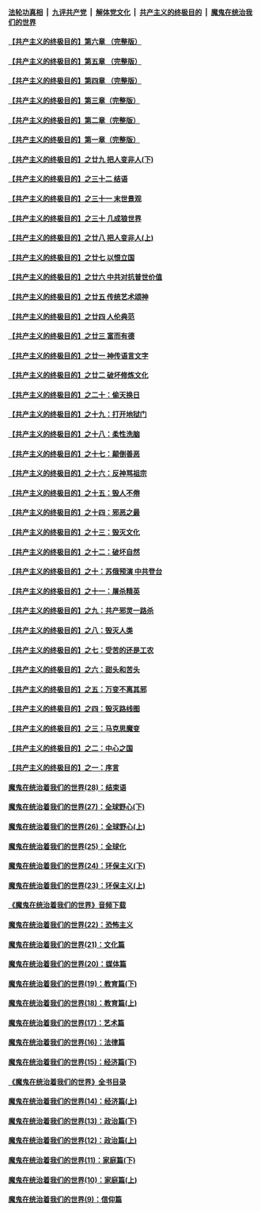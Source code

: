####  [法轮功真相](../../../../basic/blob/master/README.md?t=05261001) &nbsp;|&nbsp; [九评共产党](../../../../9ping.md/blob/master/README.md?t=05261001) &nbsp;|&nbsp; [解体党文化](../../../../jtdwh.md/blob/master/README.md?t=05261001)  &nbsp;|&nbsp; [共产主义的终极目的](../../../../gczydzjmd.md/blob/master/README.md?t=05261001) &nbsp;|&nbsp; [魔鬼在统治我们的世界](../../../../mgztzwmdsj.md/blob/master/README.md?t=05261001) 

#### [【共产主义的终极目的】第六章 （完整版）](../pages/nsc422/n11428913.md?t=05261001) 

#### [【共产主义的终极目的】第五章 （完整版）](../pages/nsc422/n11428912.md?t=05261001) 

#### [【共产主义的终极目的】第四章 （完整版）](../pages/nsc422/n11428907.md?t=05261001) 

#### [【共产主义的终极目的】第三章（完整版）](../pages/nsc422/n11428848.md?t=05261001) 

#### [【共产主义的终极目的】第二章（完整版）](../pages/nsc422/n11428831.md?t=05261001) 

#### [【共产主义的终极目的】第一章（完整版）](../pages/nsc422/n11417651.md?t=05261001) 

#### [【共产主义的终极目的】之廿九 把人变非人(下)](../pages/nsc422/n11344140.md?t=05261001) 

#### [【共产主义的终极目的】之三十二 结语](../pages/nsc422/n11360535.md?t=05261001) 

#### [【共产主义的终极目的】之三十一 末世景观](../pages/nsc422/n11351129.md?t=05261001) 

#### [【共产主义的终极目的】之三十 几成狼世界](../pages/nsc422/n11348280.md?t=05261001) 

#### [【共产主义的终极目的】之廿八 把人变非人(上)](../pages/nsc422/n11340492.md?t=05261001) 

#### [【共产主义的终极目的】之廿七 以恨立国](../pages/nsc422/n11336944.md?t=05261001) 

#### [【共产主义的终极目的】之廿六 中共对抗普世价值](../pages/nsc422/n11324785.md?t=05261001) 

#### [【共产主义的终极目的】之廿五 传统艺术颂神](../pages/nsc422/n11296396.md?t=05261001) 

#### [【共产主义的终极目的】之廿四 人伦典范](../pages/nsc422/n11296397.md?t=05261001) 

#### [【共产主义的终极目的】之廿三 富而有德](../pages/nsc422/n11283598.md?t=05261001) 

#### [【共产主义的终极目的】之廿一 神传语言文字](../pages/nsc422/n11263265.md?t=05261001) 

#### [【共产主义的终极目的】之廿二 破坏修炼文化](../pages/nsc422/n11245728.md?t=05261001) 

#### [【共产主义的终极目的】之二十：偷天换日](../pages/nsc422/n11238846.md?t=05261001) 

#### [【共产主义的终极目的】之十九：打开地狱门](../pages/nsc422/n11206376.md?t=05261001) 

#### [【共产主义的终极目的】之十八：柔性洗脑](../pages/nsc422/n11199994.md?t=05261001) 

#### [【共产主义的终极目的】之十七：颠倒善恶](../pages/nsc422/n11179782.md?t=05261001) 

#### [【共产主义的终极目的】之十六：反神骂祖宗](../pages/nsc422/n11166798.md?t=05261001) 

#### [【共产主义的终极目的】之十五：毁人不倦](../pages/nsc422/n11166792.md?t=05261001) 

#### [【共产主义的终极目的】之十四：邪恶之最](../pages/nsc422/n11150249.md?t=05261001) 

#### [【共产主义的终极目的】之十三：毁灭文化](../pages/nsc422/n11135227.md?t=05261001) 

#### [【共产主义的终极目的】之十二：破坏自然](../pages/nsc422/n11135214.md?t=05261001) 

#### [【共产主义的终极目的】之十：苏俄预演 中共登台](../pages/nsc422/n11118424.md?t=05261001) 

#### [【共产主义的终极目的】之十一：屠杀精英](../pages/nsc422/n11118442.md?t=05261001) 

#### [【共产主义的终极目的】之九：共产邪灵一路杀](../pages/nsc422/n11114139.md?t=05261001) 

#### [【共产主义的终极目的】之八：毁灭人类](../pages/nsc422/n11108503.md?t=05261001) 

#### [【共产主义的终极目的】之七：受苦的还是工农](../pages/nsc422/n11101809.md?t=05261001) 

#### [【共产主义的终极目的】之六：甜头和苦头](../pages/nsc422/n11096971.md?t=05261001) 

#### [【共产主义的终极目的】之五：万变不离其邪](../pages/nsc422/n11091285.md?t=05261001) 

#### [【共产主义的终极目的】之四：毁灭路线图](../pages/nsc422/n11086284.md?t=05261001) 

#### [【共产主义的终极目的】之三：马克思魔变](../pages/nsc422/n11061941.md?t=05261001) 

#### [【共产主义的终极目的】之二：中心之国](../pages/nsc422/n11047728.md?t=05261001) 

#### [【共产主义的终极目的】之一：序言](../pages/nsc422/n11086077.md?t=05261001) 

#### [魔鬼在统治着我们的世界(28)：结束语](../pages/nsc422/n10936246.md?t=05261001) 

#### [魔鬼在统治着我们的世界(27)：全球野心(下)](../pages/nsc422/n10928319.md?t=05261001) 

#### [魔鬼在统治着我们的世界(26)：全球野心(上)](../pages/nsc422/n10900318.md?t=05261001) 

#### [魔鬼在统治着我们的世界(25)：全球化](../pages/nsc422/n10788205.md?t=05261001) 

#### [魔鬼在统治着我们的世界(24)：环保主义(下)](../pages/nsc422/n10695307.md?t=05261001) 

#### [魔鬼在统治着我们的世界(23)：环保主义(上)](../pages/nsc422/n10688613.md?t=05261001) 

#### [《魔鬼在统治着我们的世界》音频下载](../pages/nsc422/n10635553.md?t=05261001) 

#### [魔鬼在统治着我们的世界(22)：恐怖主义](../pages/nsc422/n10614727.md?t=05261001) 

#### [魔鬼在统治着我们的世界(21)：文化篇](../pages/nsc422/n10597706.md?t=05261001) 

#### [魔鬼在统治着我们的世界(20)：媒体篇](../pages/nsc422/n10586579.md?t=05261001) 

#### [魔鬼在统治着我们的世界(19)：教育篇(下)](../pages/nsc422/n10564808.md?t=05261001) 

#### [魔鬼在统治着我们的世界(18)：教育篇(上)](../pages/nsc422/n10526970.md?t=05261001) 

#### [魔鬼在统治着我们的世界(17)：艺术篇](../pages/nsc422/n10499093.md?t=05261001) 

#### [魔鬼在统治着我们的世界(16)：法律篇](../pages/nsc422/n10485969.md?t=05261001) 

#### [魔鬼在统治着我们的世界(15)：经济篇(下)](../pages/nsc422/n10469975.md?t=05261001) 

#### [《魔鬼在统治着我们的世界》全书目录](../pages/nsc422/n10464261.md?t=05261001) 

#### [魔鬼在统治着我们的世界(14)：经济篇(上)](../pages/nsc422/n10457370.md?t=05261001) 

#### [魔鬼在统治着我们的世界(13)：政治篇(下)](../pages/nsc422/n10448270.md?t=05261001) 

#### [魔鬼在统治着我们的世界(12)：政治篇(上)](../pages/nsc422/n10444576.md?t=05261001) 

#### [魔鬼在统治着我们的世界(11)：家庭篇(下)](../pages/nsc422/n10440961.md?t=05261001) 

#### [魔鬼在统治着我们的世界(10)：家庭篇(上)](../pages/nsc422/n10435448.md?t=05261001) 

#### [魔鬼在统治着我们的世界(9)：信仰篇](../pages/nsc422/n10432159.md?t=05261001) 

